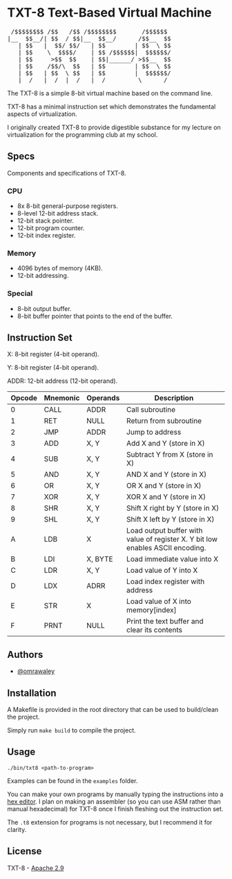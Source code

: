 
# TXT-8 Text-Based Virtual Machine

<pre>
 /$$$$$$$$ /$$   /$$ /$$$$$$$$       /$$$$$$ 
|__  $$__/| $$  / $$|__  $$__/      /$$__  $$
   | $$   |  $$/ $$/   | $$        | $$  \ $$
   | $$    \  $$$$/    | $$ /$$$$$$|  $$$$$$/
   | $$     >$$  $$    | $$|______/ >$$__  $$
   | $$    /$$/\  $$   | $$        | $$  \ $$
   | $$   | $$  \ $$   | $$        |  $$$$$$/
   |__/   |__/  |__/   |__/         \______/ 
</pre>

The TXT-8 is a simple 8-bit virtual machine based on the command line. 

TXT-8 has a minimal instruction set which demonstrates the fundamental aspects of virtualization.

I originally created TXT-8 to provide digestible substance for my lecture on virtualization for the programming club at my school.

## Specs
Components and specifications of TXT-8.

### CPU
- 8x 8-bit general-purpose registers.
- 8-level 12-bit address stack. 
- 12-bit stack pointer.
- 12-bit program counter.
- 12-bit index register.

### Memory
- 4096 bytes of memory (4KB).
- 12-bit addressing.

### Special
- 8-bit output buffer.
- 8-bit buffer pointer that points to the end of the buffer.

## Instruction Set
X: 8-bit register (4-bit operand).

Y: 8-bit register (4-bit operand).

ADDR: 12-bit address (12-bit operand).

| Opcode | Mnemonic | Operands | Description                                                                    |
| ------ | -------- | -------- | ------------------------------------------------------------------------------ |
| 0      | CALL     | ADDR     | Call subroutine                                                                |
| 1      | RET      | NULL     | Return from subroutine                                                         |
| 2      | JMP      | ADDR     | Jump to address                                                                |
| 3      | ADD      | X, Y     | Add X and Y (store in X)                                                       |
| 4      | SUB      | X, Y     | Subtract Y from X (store in X)                                                 |
| 5      | AND      | X, Y     | AND X and Y (store in X)                                                       |
| 6      | OR       | X, Y     | OR X and Y (store in X)                                                        |
| 7      | XOR      | X, Y     | XOR X and Y (store in X)                                                       |
| 8      | SHR      | X, Y     | Shift X right by Y (store in X)                                                |
| 9      | SHL      | X, Y     | Shift X left by Y (store in X)                                                 |
| A      | LDB      | X        | Load output buffer with value of register X. Y bit low enables ASCII encoding. |
| B      | LDI      | X, BYTE  | Load immediate value into X                                                    |
| C      | LDR      | X, Y     | Load value of Y into X                                                         |
| D      | LDX      | ADRR     | Load index register with address                                               |
| E      | STR      | X        | Load value of X into memory[index]                                             |
| F      | PRNT     | NULL     | Print the text buffer and clear its contents                                   |



## Authors

- [@omrawaley](https://www.github.com/omrawaley)


## Installation

A Makefile is provided in the root directory that can be used to build/clean the project.

Simply run `make build` to compile the project.
## Usage

```
./bin/txt8 <path-to-program>
```

Examples can be found in the `examples` folder.



You can make your own programs by manually typing the instructions into a [hex editor](https://hexed.it/). I plan on making an assembler (so you can use ASM rather than manual hexadecimal) for TXT-8 once I finish fleshing out the instruction set.

The `.t8` extension for programs is not necessary, but I recommend it for clarity.
## License

TXT-8 - [Apache 2.9](https://apache.org/licenses/LICENSE-2.0)

